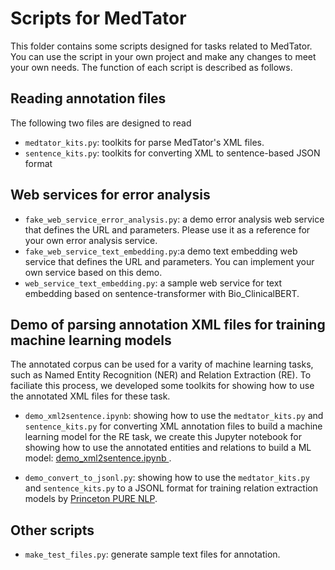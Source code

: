 # Scripts for MedTator

This folder contains some scripts designed for tasks related to MedTator. 
You can use the script in your own project and make any changes to meet your own needs.
The function of each script is described as follows.

## Reading annotation files

The following two files are designed to read 

- `medtator_kits.py`: toolkits for parse MedTator's XML files.
- `sentence_kits.py`: toolkits for converting XML to sentence-based JSON format

## Web services for error analysis

- `fake_web_service_error_analysis.py`: a demo error analysis web service that defines the URL and parameters. Please use it as a reference for your own error analysis service.
- `fake_web_service_text_embedding.py`:a demo text embedding web service that defines the URL and parameters. You can implement your own service based on this demo. 
- `web_service_text_embedding.py`: a sample web service for text embedding based on sentence-transformer with Bio_ClinicalBERT.

## Demo of parsing annotation XML files for training machine learning models

The annotated corpus can be used for a varity of machine learning tasks, such as Named Entity Recognition (NER) and Relation Extraction (RE).
To faciliate this process, we developed some toolkits for showing how to use the annotated XML files for these task.

- `demo_xml2sentence.ipynb`: showing how to use the `medtator_kits.py` and `sentence_kits.py` for converting XML annotation files to build a machine learning model for the RE task, we create this Jupyter notebook for showing how to use the annotated entities and relations to build a ML model: [demo_xml2sentence.ipynb
](https://github.com/OHNLP/MedTator/blob/main/scripts/demo_xml2sentence.ipynb).


- `demo_convert_to_jsonl.py`: showing how to use the `medtator_kits.py` and `sentence_kits.py` to a JSONL format for training relation extraction models by [Princeton PURE NLP](https://github.com/princeton-nlp/PURE).


## Other scripts

- `make_test_files.py`: generate sample text files for annotation.